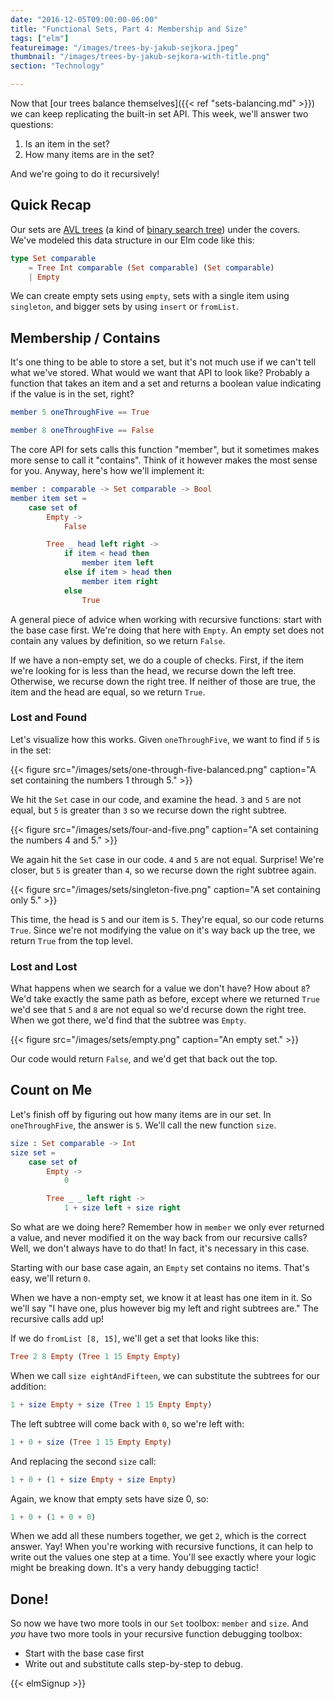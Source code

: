 ```yaml
---
date: "2016-12-05T09:00:00-06:00"
title: "Functional Sets, Part 4: Membership and Size"
tags: ["elm"]
featureimage: "/images/trees-by-jakub-sejkora.jpeg"
thumbnail: "/images/trees-by-jakub-sejkora-with-title.png"
section: "Technology"

---
```


Now that [our trees balance themselves]({{< ref "sets-balancing.md" >}}) we can keep replicating the built-in set API.
This week, we'll answer two questions:

1. Is an item in the set?
2. How many items are in the set?

And we're going to do it recursively!

<!--more-->

## Quick Recap

Our sets are [AVL trees](https://en.wikipedia.org/wiki/AVL_tree) (a kind of [binary search tree](https://en.wikipedia.org/wiki/Binary_search_tree)) under the covers.
We've modeled this data structure in our Elm code like this:

```elm
type Set comparable
    = Tree Int comparable (Set comparable) (Set comparable)
    | Empty
```

We can create empty sets using `empty`, sets with a single item using `singleton`, and bigger sets by using `insert` or `fromList`.

## Membership / Contains

It's one thing to be able to store a set, but it's not much use if we can't tell what we've stored.
What would we want that API to look like?
Probably a function that takes an item and a set and returns a boolean value indicating if the value is in the set, right?

```elm
member 5 oneThroughFive == True

member 8 oneThroughFive == False
```

The core API for sets calls this function "member", but it sometimes makes more sense to call it "contains".
Think of it however makes the most sense for you.
Anyway, here's how we'll implement it:

```elm
member : comparable -> Set comparable -> Bool
member item set =
    case set of
        Empty ->
            False

        Tree _ head left right ->
            if item < head then
                member item left
            else if item > head then
                member item right
            else
                True
```

A general piece of advice when working with recursive functions: start with the base case first.
We're doing that here with `Empty`.
An empty set does not contain any values by definition, so we return `False`.

If we have a non-empty set, we do a couple of checks.
First, if the item we're looking for is less than the head, we recurse down the left tree.
Otherwise, we recurse down the right tree.
If neither of those are true, the item and the head are equal, so we return `True`.

### Lost and Found

Let's visualize how this works.
Given `oneThroughFive`, we want to find if `5` is in the set:

{{< figure src="/images/sets/one-through-five-balanced.png"
           caption="A set containing the numbers 1 through 5." >}}

We hit the `Set` case in our code, and examine the head.
`3` and `5` are not equal, but `5` is greater than `3` so we recurse down the right subtree.

{{< figure src="/images/sets/four-and-five.png"
           caption="A set containing the numbers 4 and 5." >}}

We again hit the `Set` case in our code.
`4` and `5` are not equal.
Surprise!
We're closer, but `5` is greater than `4`, so we recurse down the right subtree again.

{{< figure src="/images/sets/singleton-five.png"
           caption="A set containing only 5." >}}

This time, the head is `5` and our item is `5`.
They're equal, so our code returns `True`.
Since we're not modifying the value on it's way back up the tree, we return `True` from the top level.

### Lost and Lost

What happens when we search for a value we don't have?
How about `8`?
We'd take exactly the same path as before, except where we returned `True` we'd see that `5` and `8` are not equal so we'd recurse down the right tree.
When we got there, we'd find that the subtree was `Empty`.

{{< figure src="/images/sets/empty.png"
           caption="An empty set." >}}

Our code would return `False`, and we'd get that back out the top.

## Count on Me

Let's finish off by figuring out how many items are in our set.
In `oneThroughFive`, the answer is `5`.
We'll call the new function `size`.

```elm
size : Set comparable -> Int
size set =
    case set of
        Empty ->
            0

        Tree _ _ left right ->
            1 + size left + size right
```

So what are we doing here?
Remember how in `member` we only ever returned a value, and never modified it on the way back from our recursive calls?
Well, we don't always have to do that!
In fact, it's necessary in this case.

Starting with our base case again, an `Empty` set contains no items.
That's easy, we'll return `0`.

When we have a non-empty set, we know it at least has one item in it.
So we'll say "I have one, plus however big my left and right subtrees are."
The recursive calls add up!

If we do `fromList [8, 15]`, we'll get a set that looks like this:

```elm
Tree 2 8 Empty (Tree 1 15 Empty Empty)
```

When we call `size eightAndFifteen`, we can substitute the subtrees for our addition:

```elm
1 + size Empty + size (Tree 1 15 Empty Empty)
```

The left subtree will come back with `0`, so we're left with:

```elm
1 + 0 + size (Tree 1 15 Empty Empty)
```

And replacing the second `size` call:

```elm
1 + 0 + (1 + size Empty + size Empty)
```

Again, we know that empty sets have size 0, so:

```elm
1 + 0 + (1 + 0 + 0)
```

When we add all these numbers together, we get `2`, which is the correct answer.
Yay!
When you're working with recursive functions, it can help to write out the values one step at a time.
You'll see exactly where your logic might be breaking down.
It's a very handy debugging tactic!

## Done!

So now we have two more tools in our `Set` toolbox: `member` and `size`.
And *you* have two more tools in your recursive function debugging toolbox:

- Start with the base case first
- Write out and substitute calls step-by-step to debug.

{{< elmSignup >}}
